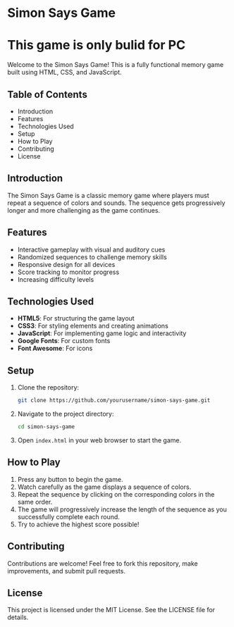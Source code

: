# Simon Says Game
# This game is only bulid for PC

Welcome to the Simon Says Game! This is a fully functional memory game built using HTML, CSS, and JavaScript.

## Table of Contents
- Introduction
- Features
- Technologies Used
- Setup
- How to Play
- Contributing
- License

## Introduction
The Simon Says Game is a classic memory game where players must repeat a sequence of colors and sounds. The sequence gets progressively longer and more challenging as the game continues.

## Features
- Interactive gameplay with visual and auditory cues
- Randomized sequences to challenge memory skills
- Responsive design for all devices
- Score tracking to monitor progress
- Increasing difficulty levels

## Technologies Used
- **HTML5**: For structuring the game layout
- **CSS3**: For styling elements and creating animations
- **JavaScript**: For implementing game logic and interactivity
- **Google Fonts**: For custom fonts
- **Font Awesome**: For icons

## Setup
1. Clone the repository:
    ```bash
    git clone https://github.com/yourusername/simon-says-game.git
    ```
2. Navigate to the project directory:
    ```bash
    cd simon-says-game
    ```
3. Open `index.html` in your web browser to start the game.

## How to Play
1. Press any button to begin the game.
2. Watch carefully as the game displays a sequence of colors.
3. Repeat the sequence by clicking on the corresponding colors in the same order.
4. The game will progressively increase the length of the sequence as you successfully complete each round.
5. Try to achieve the highest score possible!

## Contributing
Contributions are welcome! Feel free to fork this repository, make improvements, and submit pull requests.

## License
This project is licensed under the MIT License. See the LICENSE file for details.
